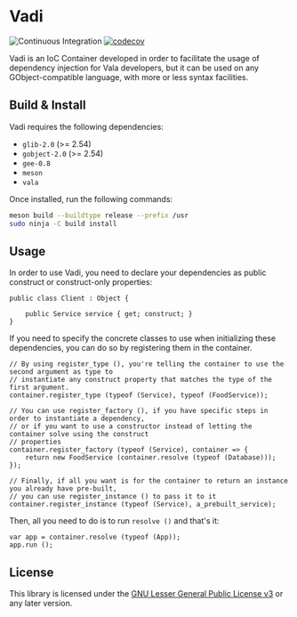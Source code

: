 # Vadi

![Continuous Integration](https://github.com/nahuelwexd/Vadi/workflows/Continuous%20Integration/badge.svg) [![codecov](https://codecov.io/gh/nahuelwexd/Vadi/branch/master/graph/badge.svg)](https://codecov.io/gh/nahuelwexd/Vadi)

Vadi is an IoC Container developed in order to facilitate the usage of dependency injection for Vala
developers, but it can be used on any GObject-compatible language, with more or less syntax
facilities.

## Build & Install

Vadi requires the following dependencies:

- `glib-2.0` (>= 2.54)
- `gobject-2.0` (>= 2.54)
- `gee-0.8`
- `meson`
- `vala`

Once installed, run the following commands:

```sh
meson build --buildtype release --prefix /usr
sudo ninja -C build install
```

## Usage

In order to use Vadi, you need to declare your dependencies as public construct or construct-only
properties:

```vala
public class Client : Object {

    public Service service { get; construct; }
}
```

If you need to specify the concrete classes to use when initializing these dependencies, you can do
so by registering them in the container.

```vala
// By using register_type (), you're telling the container to use the second argument as type to
// instantiate any construct property that matches the type of the first argument.
container.register_type (typeof (Service), typeof (FoodService));

// You can use register_factory (), if you have specific steps in order to instantiate a dependency,
// or if you want to use a constructor instead of letting the container solve using the construct
// properties
container.register_factory (typeof (Service), container => {
    return new FoodService (container.resolve (typeof (Database)));
});

// Finally, if all you want is for the container to return an instance you already have pre-built,
// you can use register_instance () to pass it to it
container.register_instance (typeof (Service), a_prebuilt_service);
```

Then, all you need to do is to run `resolve ()` and that's it:

```
var app = container.resolve (typeof (App));
app.run ();
```

## License

This library is licensed under the [GNU Lesser General Public License v3](COPYING.LESSER) or any
later version.
